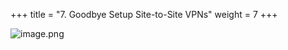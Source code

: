 +++
title = "7. Goodbye Setup Site-to-Site VPNs"
weight = 7
+++


![image.png](https://prod-files-secure.s3.us-west-2.amazonaws.com/d5da4832-3825-4b06-9f7d-86c687d890a2/43701e60-6c41-4c79-a14b-1a5fc04e3208/image.png?X-Amz-Algorithm=AWS4-HMAC-SHA256&X-Amz-Content-Sha256=UNSIGNED-PAYLOAD&X-Amz-Credential=AKIAT73L2G45HZZMZUHI%2F20240907%2Fus-west-2%2Fs3%2Faws4_request&X-Amz-Date=20240907T192240Z&X-Amz-Expires=3600&X-Amz-Signature=fa784b2c130b4d6fc4216279cf1f732e3ce9d193d451231c3058215aaed749bc&X-Amz-SignedHeaders=host&x-id=GetObject)


